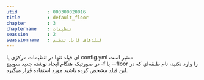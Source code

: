 ```yaml
---
utid           : 000300020016
title          : default_floor
chapter        : 3
chaptername    : تنظیمات
seassion       : 2
seassionname   : فیلدهای قابل تنظیم
---
```



<p>ای فیلد تنها در تنظیمات مرکزی یا config.yml معتبر است <br />
در صورتیکه هنگام ایجاد نوشته جدید سوییچ -f یا --floor را وارد نکنید، نام طبقه‌ای که در این فیلد مشخص کرده باشید مورد استفاده قرار میگیرد.</p>


